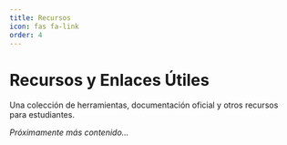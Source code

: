 ```yaml
---
title: Recursos
icon: fas fa-link
order: 4
---
```


# Recursos y Enlaces Útiles

Una colección de herramientas, documentación oficial y otros recursos para estudiantes.

*Próximamente más contenido...*
